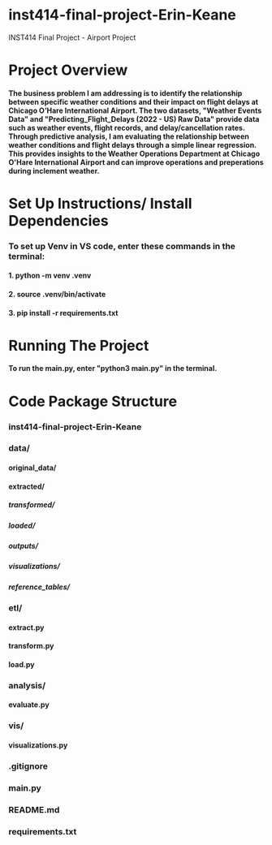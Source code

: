 # inst414-final-project-Erin-Keane
INST414 Final Project - Airport Project 

# Project Overview 
#### The business problem I am addressing is to identify the relationship between specific weather conditions and their impact on flight delays at Chicago O’Hare International Airport. The two datasets, "Weather Events Data" and "Predicting_Flight_Delays (2022 - US) Raw Data" provide data such as weather events, flight records, and delay/cancellation rates. Through predictive analysis, I am evaluating the relationship between weather conditions and flight delays through a simple linear regression. This provides insights to the Weather Operations Department at Chicago O'Hare International Airport and can improve operations and preperations during inclement weather.


# Set Up Instructions/ Install Dependencies 
### To set up Venv in VS code, enter these commands in the terminal: 
#### 1. python -m venv .venv 
#### 2. source .venv/bin/activate
#### 3. pip install -r requirements.txt

# Running The Project 
#### To run the main.py, enter "python3 main.py" in the terminal.

# Code Package Structure 
### inst414-final-project-Erin-Keane

### data/
#### original_data/
#### extracted/
##### transformed/
##### loaded/
##### outputs/ 
##### visualizations/
##### reference_tables/

### etl/
#### extract.py
#### transform.py 
#### load.py 

### analysis/
#### evaluate.py 

### vis/ 
#### visualizations.py

### .gitignore
### main.py
### README.md
### requirements.txt
